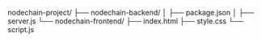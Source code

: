 nodechain-project/
 ├── nodechain-backend/
 │   ├── package.json
 │   ├── server.js
 └── nodechain-frontend/
     ├── index.html
     ├── style.css
     └── script.js

